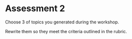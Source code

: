 # Assessment 2 

Choose 3 of topics you generated during the workshop. 

Rewrite them so they meet the criteria outlined in the rubric. 

